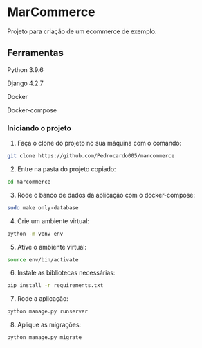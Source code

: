 # MarCommerce

Projeto para criação de um ecommerce de exemplo.

## Ferramentas

Python 3.9.6

Django 4.2.7

Docker

Docker-compose

### Iniciando o projeto

1. Faça o clone do projeto no sua máquina com o comando:
```bash
git clone https://github.com/Pedrocardo005/marcommerce
```

2. Entre na pasta do projeto copiado:
```bash
cd marcommerce
```

3. Rode o banco de dados da aplicação com o docker-compose:
```bash
sudo make only-database
```

4. Crie um ambiente virtual:
```bash
python -m venv env
```

5. Ative o ambiente virtual:
```bash
source env/bin/activate
```

6. Instale as bibliotecas necessárias:
```bash
pip install -r requirements.txt
```

7. Rode a aplicação:
```bash
python manage.py runserver
```

8. Aplique as migrações:
```bash
python manage.py migrate
```
